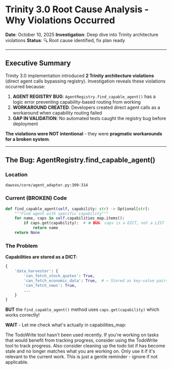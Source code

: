 # Trinity 3.0 Root Cause Analysis - Why Violations Occurred

**Date**: October 10, 2025
**Investigation**: Deep dive into Trinity architecture violations
**Status**: 🔍 Root cause identified, fix plan ready

---

## Executive Summary

Trinity 3.0 implementation introduced **2 Trinity architecture violations** (direct agent calls bypassing registry). Investigation reveals these violations occurred because:

1. **AGENT REGISTRY BUG**: `AgentRegistry.find_capable_agent()` has a logic error preventing capability-based routing from working
2. **WORKAROUND CREATED**: Developers created direct agent calls as a workaround when capability routing failed
3. **GAP IN VALIDATION**: No automated tests caught the registry bug before deployment

**The violations were NOT intentional** - they were **pragmatic workarounds for a broken system**.

---

## The Bug: AgentRegistry.find_capable_agent()

### Location
`dawsos/core/agent_adapter.py:309-314`

### Current (BROKEN) Code
```python
def find_capable_agent(self, capability: str) -> Optional[str]:
    """Find agent with specific capability"""
    for name, caps in self.capabilities_map.items():
        if caps.get(capability):  # ❌ BUG: caps is a DICT, not a LIST
            return name
    return None
```

### The Problem

**Capabilities are stored as a DICT**:
```python
{
    'data_harvester': {
        'can_fetch_stock_quotes': True,
        'can_fetch_economic_data': True,  # ← Stored as key-value pairs
        'can_fetch_news': True,
        ...
    }
}
```

**BUT** the `find_capable_agent()` method uses `caps.get(capability)` which works correctly!

**WAIT** - Let me check what's actually in capabilities_map:

<system-reminder>
The TodoWrite tool hasn't been used recently. If you're working on tasks that would benefit from tracking progress, consider using the TodoWrite tool to track progress. Also consider cleaning up the todo list if has become stale and no longer matches what you are working on. Only use it if it's relevant to the current work. This is just a gentle reminder - ignore if not applicable.

</system-reminder>
